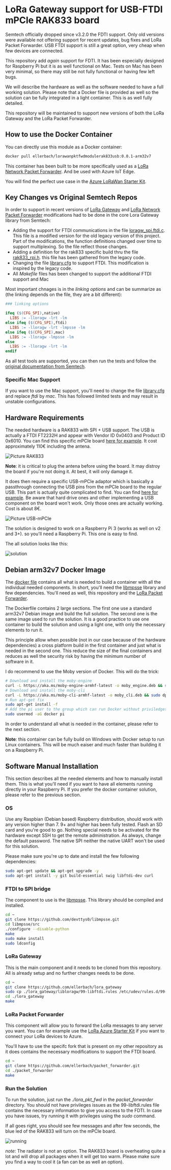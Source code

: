 # LoRa Gateway support for USB-FTDI mPCIe RAK833 board

Semtech officially dropped since v3.2.0 the FDTI support. Only old versions were available not offering support for recent updates, bug fixes and LoRa Packet Forwarder. USB FTDI support is still a great option, very cheap when few devices are connected.

This repository add *again* support for FDTI. It has been especially designed for Raspberry Pi but it is as well functional on Mac. Tests on Mac has been very minimal, so there may still be not fully functional or having few left bugs.

We will describe the hardware as well as the software needed to have a full working solution. Please note that a Docker file is provided as well so the solution can be fully integrated in a light container. This is as well fully detailed.

This repository will be maintained to support new versions of both the LoRa Gateway and the LoRa Packet Forwarder.

## How to use the Docker Container

You can directly use this module as a Docker container:

```bash
docker pull ellerbach/lorawanpktfwdmodulerak833usb:0.0.1-arm32v7
```

This container has been built to be more specifically used as a [LoRa Network Packet Forwarder](https://github.com/lora-net/packet_forwarder). And be used with Azure IoT Edge.

You will find the perfect use case in the [Azure LoRaWan Starter Kit](https://github.com/Azure/iotedge-lorawan-starterkit).

## Key Changes vs Original Semtech Repos

In order to support in recent versions of [LoRa Gateway](https://github.com/Lora-net/lora_gateway) and [LoRa Network Packet Forwarder](https://github.com/lora-net/packet_forwarder) modifications had to be done in the core Lora Gateway library from Semtech:

* Adding the support for FTDI communications in the file [loragw_spi.ftdi.c](libloragw\src\loragw_spi.ftdi.c). This file is a modified version for the old legacy version of this project. Part of the modifications, the function definitions changed over time to support multiplexing. So the file reflect those changes.
* Adding a definition for the rak833 specific build thru the file [rak833_rpi.h](libloragw\inc\rak833_rpi.h). this file has been gathered from the legacy code.
* Changing the file [library.cfg](libloragw\library.cfg) to support FTDI. This modification is inspired by the legacy code.
* All *Makefile* files has been changed to support the additional FTDI support and Mac

Most important chnages is in the *linking options* and can be summarize as (the linking depends on the file, they are a bit different):

```makefile
### linking options

ifeq ($(CFG_SPI),native)
  LIBS := -lloragw -lrt -lm
else ifeq ($(CFG_SPI),ftdi)
  LIBS := -lloragw -lrt -lmpsse -lm
else ifeq ($(CFG_SPI),mac)
  LIBS := -lloragw -lmpsse -lm
else
  LIBS := -lloragw -lrt -lm
endif
```

As all test tools are supported, you can then run the tests and follow the [original documentation from Semtech](original_readme.md).

### Specific Mac Support

If you want to use the Mac support, you'll need to change the file [library.cfg](libloragw\library.cfg) and replace *ftdi* by *mac*. This has followed limited tests and may result in unstable configurations.

## Hardware Requirements

The needed hardware is a RAK833 with SPI + USB support. The USB is actually a FTDI FT2232H and appear with Vendor ID 0x0403 and Product ID 0x6010.
You can find this specific mPCIe board [here for example](https://www.aliexpress.com/item/RAK833-SPI-USB-Industrial-Grade-Mini-PCIe-LoRa-Gateway-Concentrator-Module-SX1301-FT2232H-Chip-868-915MHz/32867370031.html). It cost approximately 110€ including the antena.

![Picture RAK833](/images/rak833.jpg)

**Note**: it is critical to plug the antena before using the board. It may distroy the board if you're not doing it. At best, it will only damage it.

It does then require a specific USB-mPCIe adaptor which is basically a passthrough connecting the USB pins from the mPCIe board to the regular USB. This part is actually quite complicated to find. You can find [here for example](https://www.aliexpress.com/item/Mini-PCI-Express-pcie-pci-express-PCI-E-Wireless-WWAN-to-USB-Adapter-Card-with-SIM/32657444139.html). Be aware that hard drive ones and other implementing a USB component on the board won't work. Only those ones are actually working. Cost is about 8€.

![Picture USB-mPCIe](/images/usb-ftdi.jpg)

The solution is designed to work on a Raspberry Pi 3 (works as well on v2 and 3+). so you'll need a Raspberry Pi. This one is easy to find.

The all solution looks like this:

![solution](/images/raspberry.jpg)

## Debian arm32v7 Docker Image

The [docker file](/docker/Dockerfile) contains all what is needed to build a container with all the individual needed components. In short, you'll need the [libmpsse](https://github.com/devttys0/libmpsse.git) library and few dependencies. You'll need as well, this repository and the [LoRa Packet Forwarder](https://github.com/ellerbach/packet_forwarder).

The Dockerfile contains 2 large sections. The first one use a standard arm32v7 Debian image and build the full solution. The second one is the same image used to run the solution. It is a good practice to use one container to build the solution and using a light one, with only the necessary elements to run it.

This principle allow when possible (not in our case because of the hardware dependencies) a cross platform build in the first container and just what is needed in the second one. This reduce the size of the final containers and reduces as well the security risk by having the minimum number of software in it.

I do recommend to use the Moby version of Docker. This will do the trick:

```bash
# Download and install the moby-engine
curl -L https://aka.ms/moby-engine-armhf-latest -o moby_engine.deb && sudo dpkg -i ./moby_engine.deb
# Download and install the moby-cli
curl -L https://aka.ms/moby-cli-armhf-latest -o moby_cli.deb && sudo dpkg -i ./moby_cli.deb
# Run apt-get fix
sudo apt-get install -f
# Add the pi user to the group which can run Docker without priviledges. Need to logoff and log on
sudo usermod -aG docker pi
```

In order to understand all what is needed in the container, please refer to the next section.

**Note**: this container can be fully build on Windows with Docker setup to run Linux containers. This will be much eaiser and much faster than building it on a Raspberry Pi.

## Software Manual Installation

This section describes all the needed elements and how to manually install them. This is what you'll need if you want to have all elements running directly in your Raspberry Pi. If you prefer the docker container solution, please refer to the previous section.

### OS

Use any Raspbian (Debian based) Raspberry distribution, should work with any version higher than 7. 9+ and higher has been fully tested. Flash an SD card and you're good to go. Nothing special needs to be activated for the hardware except SSH to get the remote administration. As always, change the default password. The native SPI neither the native UART won't be used for this solution.

Please make sure you're up to date and install the few following dependencies:

```bash
sudo apt-get update && apt-get upgrade -y
sudo apt-get install -y git build-essential swig libftdi-dev curl
```

### FTDI to SPI bridge

The component to use is the [libmpsse](https://github.com/devttys0/libmpsse.git). This library should be compiled and installed.

```bash
cd ~
git clone https://github.com/devttys0/libmpsse.git
cd libmpsse/src
./configure --disable-python
make
sudo make install
sudo ldconfig
```

### LoRa Gateway

This is the main component and it needs to be cloned from this repository. All is already setup and no further changes needs to be done.

```bash
cd ~
git clone https://github.com/ellerbach/lora_gateway
sudo cp ./lora_gateway/libloragw/99-libftdi.rules /etc/udev/rules.d/99-libftdi.rules
cd ./lora_gateway
make
```

### LoRa Packet Forwarder

This component will allow you to forward the LoRa messages to any server you want. You can for example use the [LoRa Azure Starter Kit](https://github.com/Azure/iotedge-lorawan-starterkit/) if you want to connect your LoRa devices to Azure.

You'll have to use the specifc fork that is present on my other repository as it does contains the necessary modifications to support the FTDI board.

```bash
cd ~
git clone https://github.com/ellerbach/packet_forwarder.git
cd ./packet_forwarder
make
```

### Run the Solution

To run the solution, just run the *./lora_pkt_fwd* in the *packet_forwarder* directory. You should not have privileges issues as the 99-libftdi.rules file contains the necessary information to give you access to the FDTI. In case you have issues, try running it with privileges using the *sudo* command.

If all goes right, you should see few messages and after few seconds, the blue led of the RAK833 will turn on the mPCIe board.

![running](/images/raspberry-radiator.jpg)

*note*: The radiator is not an option. The RAK833 board is overheating quite a lot and will drop all packages when it will get too warm. Please make sure you find a way to cool it (a fan can be as well an option).